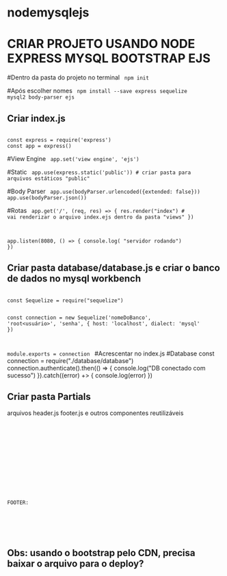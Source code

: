 # nodemysqlejs

# CRIAR PROJETO USANDO NODE EXPRESS MYSQL BOOTSTRAP EJS

#Dentro da pasta do projeto no terminal
<code>
npm init    
</code>
#Após escolher nomes
<code>
npm install --save express sequelize mysql2 body-parser ejs
</code>


## Criar index.js
<code>
const express = require('express')
const app = express()
</code>

#View Engine
<code>
app.set('view engine', 'ejs')
</code>

#Static
<code>
app.use(express.static('public')) # criar pasta para arquivos estáticos "public"
</code>

#Body Parser
<code>
app.use(bodyParser.urlencoded({extended: false}))
app.use(bodyParser.json())
</code>

#Rotas
<code>
app.get('/', (req, res) => {
res.render("index")     # vai renderizar o arquivo index.ejs dentro da pasta "views"
})

app.listen(8080, () => {
console.log( "servidor rodando")
})</code>


## Criar pasta database/database.js e criar o banco de dados no mysql workbench

<code>
const Sequelize = require("sequelize")

const connection = new Sequelize('nomeDoBanco', 'root<usuário>', 'senha', {
  host: 'localhost',
  dialect: 'mysql'
})

module.exports = connection
</code>
#Acrescentar no index.js
#Database
const connection = require("./database/database")
connection.authenticate().then(() => {
  console.log("DB conectado com sucesso")
}).catch((error) +> {
  console.log(error)
})

## Criar pasta Partials
arquivos header.js footer.js e outros componentes reutilizáveis
<code>

<!DOCTYPE html>
<html lang='pt-br'>
<head>
    <meta charset='UTF-8'>
    <meta name='viewport' content='width=device-width, initial-scale=1.0'>
    <title>Home</title>
    <link href="https://cdn.jsdelivr.net/npm/bootstrap@5.0.2/dist/css/bootstrap.min.css" rel="stylesheet" integrity="sha384-EVSTQN3/azprG1Anm3QDgpJLIm9Nao0Yz1ztcQTwFspd3yD65VohhpuuCOmLASjC" crossorigin="anonymous">
    <link rel="stylesheet" href="/css/style.css">
</head>

  FOOTER:

  <script src="https://cdn.jsdelivr.net/npm/bootstrap@5.0.2/dist/js/bootstrap.bundle.min.js" integrity="sha384-MrcW6ZMFYlzcLA8Nl+NtUVF0sA7MsXsP1UyJoMp4YLEuNSfAP+JcXn/tWtIaxVXM" crossorigin="anonymous"></script>
</html>
</code>

## Obs: usando o bootstrap pelo CDN, precisa baixar o arquivo para o deploy?
